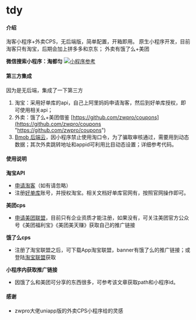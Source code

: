 # tdy

#### 介绍
淘客小程序+外卖CPS，无后端版，简单配置，开箱即用。
原生小程序开发，目前淘客只有淘宝，后期会加上拼多多和京东；
外卖有饿了么+美团

**微信搜索小程序：淘都匀**
[![小程序参考](https://image.lingyikz.cn/gh_61880654aae9_258.jpg "小程序参考")](https://image.lingyikz.cn/gh_61880654aae9_258.jpg "小程序参考")

#### 第三方集成
因为是无后端，集成了一下第三方
1.  淘宝：采用好单库的api，自己上阿里妈妈申请淘客，然后到好单库授权，即可使用相关api；
2.  外卖：饿了么+美团借鉴 [https://github.com/zwpro/coupons](https://github.com/zwpro/coupons "https://github.com/zwpro/coupons")
3.  [Bmob 后端云](https://www.bmob.cn/ "Bmob 后端云")，因小程序禁止使用淘口令，为了骗取审核通过，需要用到动态数据；其次外卖跳转地址和appid可利用比目动态设置；详细参考代码。

#### 使用说明

**淘宝API**
- [申请淘客](https://pub.alimama.com/ "申请淘客")（如有请忽略）
- 注册[好单库](https://www.haodanku.com/ "好单库")账号，并授权淘宝。相关文档好单库官网有，按照官网操作即可。

**美团cps**
- [申请美团联盟](https://union.meituan.com/ "申请美团联盟")，目前只有企业资质才能注册，如果没有，可关注美团官方公众号《美团福利宝》《美团美天赚》获取自己的推广链接

**饿了么cps**
- 注册了淘宝联盟之后，可下载App淘宝联盟，banner有饿了么的推广链接；或登陆[淘宝联盟](https://pub.alimama.com "淘宝联盟")获取

**小程序内获取推广链接**
- 因饿了么和美团可分享的东西很多，可参考该文章获取path和小程序id。



#### 感谢

- zwpro大佬uniapp版的外卖CPS小程序给的灵感
